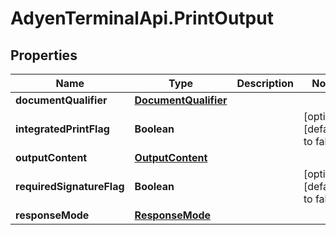 # AdyenTerminalApi.PrintOutput

## Properties

Name | Type | Description | Notes
------------ | ------------- | ------------- | -------------
**documentQualifier** | [**DocumentQualifier**](DocumentQualifier.md) |  | 
**integratedPrintFlag** | **Boolean** |  | [optional] [default to false]
**outputContent** | [**OutputContent**](OutputContent.md) |  | 
**requiredSignatureFlag** | **Boolean** |  | [optional] [default to false]
**responseMode** | [**ResponseMode**](ResponseMode.md) |  | 


